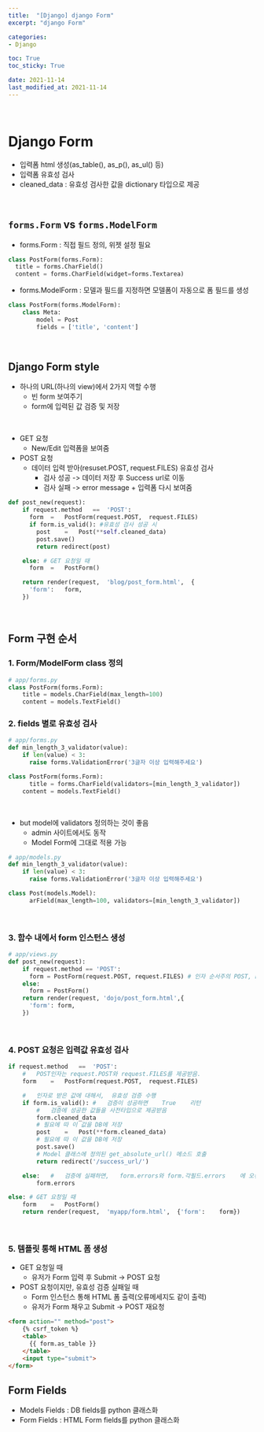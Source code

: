 ```yaml
---
title:  "[Django] django Form"
excerpt: "django Form"

categories:
- Django

toc: True
toc_sticky: True

date: 2021-11-14
last_modified_at: 2021-11-14
---
```



<br>

# Django Form

- 입력폼 html 생성(as_table(), as_p(), as_ul() 등)
- 입력폼 유효성 검사
- cleaned_data : 유효성 검사한 값을 dictionary 타입으로 제공

<br>

## `forms.Form` vs `forms.ModelForm`

- forms.Form : 직접 필드 정의, 위젯 설정 필요

```python
class PostForm(forms.Form):
  title = forms.CharField()
  content = forms.CharField(widget=forms.Textarea)
```

- forms.ModelForm : 모델과 필드를 지정하면 모델폼이 자동으로 폼 필드를 생성

```python
class PostForm(forms.ModelForm):
	class Meta:
		model = Post
		fields = ['title', 'content']
```

<br>

## Django Form style

- 하나의 URL(하나의 view)에서 2가지 역할 수행
  - 빈 form 보여주기
  - form에 입력된 값 검증 및 저장

<br>

- GET 요청
  - New/Edit 입력폼을 보여줌
- POST 요청
  - 데이터 입력 받아(resuset.POST, request.FILES) 유효성 검사
    - 검사 성공 -> 데이터 저장 후 Success url로 이동
    - 검사 실패 -> error message + 입력폼 다시 보여줌

```python
def post_new(request):
    if request.method	==	'POST':
      form	=	PostForm(request.POST,	request.FILES)
      if form.is_valid(): #유효성 검사 성공 시
        post	=	Post(**self.cleaned_data)
        post.save()
        return redirect(post)

    else: # GET 요청일 때
      form	=	PostForm()

    return render(request,	'blog/post_form.html',	{
      'form':	form,
    })
```

<br>

## Form 구현 순서

### 1. Form/ModelForm class 정의

```python
# app/forms.py
class PostForm(forms.Form):
    title = models.CharField(max_length=100)
    content = models.TextField()
```

### 2. fields 별로 유효성 검사 

```python
# app/forms.py
def min_length_3_validator(value):
    if len(value) < 3:
      raise forms.ValidationError('3글자 이상 입력해주세요')

class PostForm(forms.Form):
	  title = forms.CharField(validators=[min_length_3_validator])
    content = models.TextField()
```

<br>

- but model에 validators 정의하는 것이 좋음
  - admin 사이트에서도 동작
  - Model Form에 그대로 적용 가능

```python
# app/models.py
def min_length_3_validator(value):
    if len(value) < 3:
      raise forms.ValidationError('3글자 이상 입력해주세요')

class Post(models.Model):
	  arField(max_length=100, validators=[min_length_3_validator])
```

<br>

### 3. 함수 내에서 form 인스턴스 생성

```python
# app/views.py
def post_new(request):
    if request.method == 'POST':
      form = PostForm(request.POST, request.FILES) # 인자 순서주의 POST, FILES
    else:
      form = PostForm()
    return render(request, 'dojo/post_form.html',{
      'form': form,
    })
```

<br>

### 4. POST 요청은 입력값 유효성 검사

```python
if request.method	==	'POST':
    #	POST인자는 request.POST와 request.FILES를 제공받음.
    form	=	PostForm(request.POST,	request.FILES)

    #	인자로 받은 값에 대해서,	유효성 검증 수행
    if form.is_valid():	#	검증이 성공하면	True	리턴
        #	검증에 성공한 값들을 사전타입으로 제공받음
        form.cleaned_data
        # 필요에 따 이 값을 DB에 저장
        post	=	Post(**form.cleaned_data)
        # 필요에 따 이 값을 DB에 저장
        post.save()
        # Model 클래스에 정의된 get_absolute_url() 메소드 호출
        return redirect('/success_url/')

    else:	#	검증에 실패하면,	form.errors와 form.각필드.errors	에 오류정보를 저장
        form.errors

else: #	GET	요청일 때
    form	=	PostForm()
    return render(request,	'myapp/form.html',	{'form':	form})
```

<br>

### 5. 템플릿 통해 HTML 폼 생성 

- GET 요청일 때
  - 유저가 Form 입력 후 Submit -> POST 요청
- POST 요청이지만, 유효성 검증 실패일 때
  - Form 인스턴스 통해 HTML 폼 출력(오류메세지도 같이 출력)
  - 유저가 Form 채우고 Submit -> POST 재요청

```html
<form action="" method="post">
    {% csrf_token %}
    <table>
      {{ form.as_table }}
    </table>
    <input type="submit">
</form>
```

## Form Fields

- Models Fields : DB fields를 python 클래스화
- Form Fields : HTML Form fields를 python 클래스화